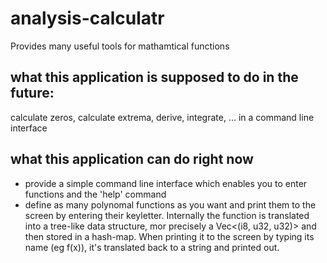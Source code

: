 # analysis-calculatr
Provides many useful tools for mathamtical functions

## what this application is supposed to do in the future:
calculate zeros, calculate extrema, derive, integrate, ... in a command line interface

## what this application can do right now
  - provide a simple command line interface which enables you to enter functions and the 'help' command
  - define as many polynomal functions as you want and print them to the screen by entering their keyletter. Internally the function is translated into a tree-like data structure, mor precisely a Vec<(i8, u32, u32)> and then stored in a hash-map. When printing it to the screen by typing its name (eg f(x)), it's translated back to a string and printed out.
